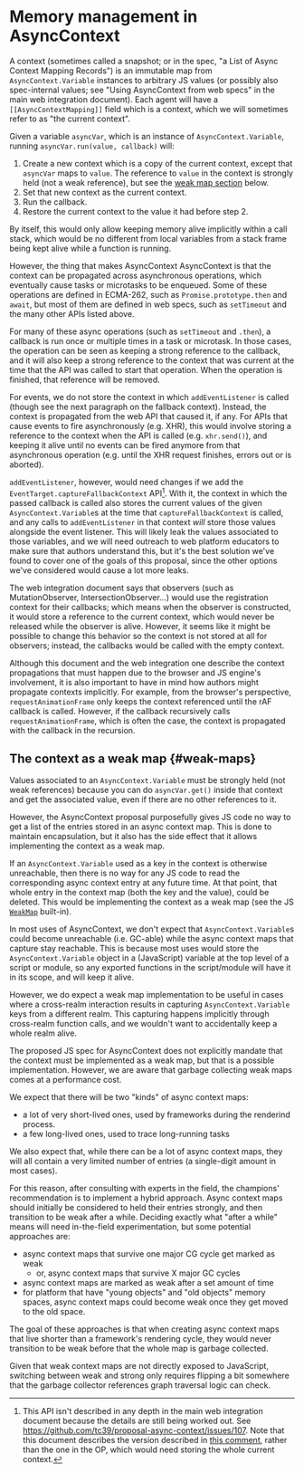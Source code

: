 # Memory management in AsyncContext

A context (sometimes called a snapshot; or in the spec, "a List of Async Context
Mapping Records") is an immutable map from `AsyncContext.Variable` instances to
arbitrary JS values (or possibly also spec-internal values; see "Using
AsyncContext from web specs" in the main web integration document). Each agent
will have a `[[AsyncContextMapping]]` field which is a context, which we will
sometimes refer to as "the current context".

Given a variable `asyncVar`, which is an instance of `AsyncContext.Variable`,
running `asyncVar.run(value, callback)` will:
1. Create a new context which is a copy of the current context, except that
   `asyncVar` maps to `value`. The reference to `value` in the context is
   strongly held (not a weak reference), but see the
   [weak map section](#weak-maps) below.
2. Set that new context as the current context.
3. Run the callback.
4. Restore the current context to the value it had before step 2.

By itself, this would only allow keeping memory alive implicitly within a call
stack, which would be no different from local variables from a stack frame being
kept alive while a function is running.

However, the thing that makes AsyncContext AsyncContext is that the context can
be propagated across asynchronous operations, which eventually cause tasks or
microtasks to be enqueued. Some of these operations are defined in ECMA-262,
such as `Promise.prototype.then` and `await`, but most of them are defined in
web specs, such as `setTimeout` and the many other APIs listed above.

For many of these async operations (such as `setTimeout` and `.then`), a
callback is run once or multiple times in a task or microtask. In those cases,
the operation can be seen as keeping a strong reference to the callback, and it
will also keep a strong reference to the context that was current at the time
that the API was called to start that operation. When the operation is finished,
that reference will be removed.

For events, we do not store the context in which `addEventListener` is
called (though see the next paragraph on the fallback context). Instead, the
context is propagated from the web API that caused it, if any. For APIs that
cause events to fire asynchronously (e.g. XHR), this would involve storing a
reference to the context when the API is called (e.g. `xhr.send()`), and keeping
it alive until no events can be fired anymore from that asynchronous operation
(e.g. until the XHR request finishes, errors out or is aborted).

`addEventListener`, however, would need changes if we add the
`EventTarget.captureFallbackContext` API[^1]. With it, the context in which the
passed callback is called also stores the current values of the given
`AsyncContext.Variable`s at the time that `captureFallbackContext` is called,
and any calls to `addEventListener` in that context *will* store those values
alongside the event listener. This will likely leak the values associated to
those variables, and we will need outreach to web platform educators to make
sure that authors understand this, but it's the best solution we've found to
cover one of the goals of this proposal, since the other options we've
considered would cause a lot more leaks.

[^1]: This API isn't described in any depth in the main web integration document
because the details are still being worked out. See
<https://github.com/tc39/proposal-async-context/issues/107>. Note that this
document describes the version described in
[this comment](https://github.com/tc39/proposal-async-context/issues/107#issuecomment-2659298381),
rather than the one in the OP, which would need storing the whole current
context.

The web integration document says that observers (such as MutationObserver,
IntersectionObserver...) would use the registration context for their callbacks;
which means when the observer is constructed, it would store a reference to the
current context, which would never be released while the observer is alive.
However, it seems like it might be possible to change this behavior so the
context is not stored at all for observers; instead, the callbacks would be
called with the empty context.

Although this document and the web integration one describe the context
propagations that must happen due to the browser and JS engine's involvement,
it is also important to have in mind how authors might propagate contexts
implicitly. For example, from the browser's perspective, `requestAnimationFrame`
only keeps the context referenced until the rAF callback is called. However, if
the callback recursively calls `requestAnimationFrame`, which is often the case,
the context is propagated with the callback in the recursion.

## The context as a weak map {#weak-maps}

Values associated to an `AsyncContext.Variable` must be strongly held (not weak
references) because you can do `asyncVar.get()` inside that context and get the
associated value, even if there are no other references to it.

However, the AsyncContext proposal purposefully gives JS code no way to get a
list of the entries stored in an async context map. This is
done to maintain encapsulation, but it also has the side effect that it allows
implementing the context as a weak map.

If an `AsyncContext.Variable` used as a key in the context is otherwise unreachable,
then there is no way for any JS code to read the corresponding async context entry
at any future time. At that point, that whole entry in the context map (both the key
and the value), could be deleted. This would be implementing the context as a weak
map (see the JS [`WeakMap`](https://developer.mozilla.org/en-US/docs/Web/JavaScript/Reference/Global_Objects/WeakMap)
built-in).

In most uses of AsyncContext, we don't expect that `AsyncContext.Variable`s
could become unreachable (i.e. GC-able) while the async context maps that capture
stay reachable. This is because most uses would store the `AsyncContext.Variable`
object in a (JavaScript) variable at the top level of a script or module, so any
exported functions in the script/module will have it in its scope, and will keep
it alive.

However, we do expect a weak map implementation to be useful in cases where a
cross-realm interaction results in capturing `AsyncContext.Variable` keys from a different realm. This capturing happens implicitly through cross-realm function
calls, and we wouldn't want to accidentally keep a whole realm alive.

The proposed JS spec for AsyncContext does not explicitly mandate that the
context must be implemented as a weak map, but that is a possible
implementation. However, we are aware that garbage collecting weak maps comes at a
performance cost.

We expect that there will be two "kinds" of async context maps:
- a lot of very short-lived ones, used by frameworks during the renderind process.
- a few long-lived ones, used to trace long-running tasks

We also expect that, while there can be a lot of async context maps, they will all contain a very limited number of entries (a single-digit amount in most cases).

For this reason, after consulting with experts in the field, the champions'
recommendation is to implement a hybrid approach. Async context maps should initially
be considered to held their entries strongly, and then transition to be weak after a
while. Deciding exactly what "after a while" means will need in-the-field
experimentation, but some potential approaches are:
- async context maps that survive one major CG cycle get marked as weak
  - or, async context maps that survive X major GC cycles
- async context maps are marked as weak after a set amount of time
- for platform that have "young objects" and "old objects" memory spaces, async context maps could become weak once they get moved to the old space.

The goal of these approaches is that when creating async context maps that live
shorter than a framework's rendering cycle, they would never transition to be
weak before that the whole map is garbage collected.

Given that weak context maps are not directly exposed to JavaScript, switching between
weak and strong only requires flipping a bit somewhere that the garbage collector
references graph traversal logic can check.
